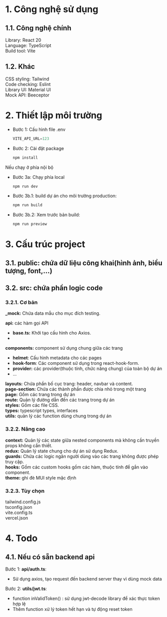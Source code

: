 # 1. Công nghệ sử dụng
## 1.1. Công nghệ chính
Library: React 20<br/>
Language: TypeScript<br/>
Build tool: Vite<br/>
## 1.2. Khác
CSS styling: Tailwind<br/>
Code checking: Eslint<br/>
Library UI: Material UI<br/>
Mock API: Beeceptor<br/>

# 2. Thiết lập môi trường
- Bước 1: Cấu hình file .env
  ```typescript
  VITE_API_URL=123
  ```
- Bước 2: Cài đặt package
  ```sh
  npm install
  ```
  
Nếu chạy ở phía nội bộ
- Bước 3a: Chạy phía local
  ```sh
  npm run dev
  ```
- Bước 3b.1: build dự án cho môi trường production: 
  ```sh
  npm run build
  ```
- Bước 3b.2: Xem trước bản build: 
  ```sh
  npm run preview
  ```


# 3. Cấu trúc project
## 3.1. public: chứa dữ liệu công khai(hình ảnh, biểu tượng, font,...)
## 3.2. src: chứa phần logic code
### 3.2.1. Cơ bản
**_mock:** Chứa data mẫu cho mục đích testing.

**api:** các hàm gọi API
- **base.ts:** Khởi tạo cấu hình cho Axios.
- 
**components:** component sử dụng chung giữa các trang
- **helmet**: Cấu hình metadata cho các pages
- **hook-form**: Các component sử dụng trong react-hook-form.
- **provider:** các provider(thuộc tính, chức năng chung) của toàn bộ dự án
- ...


**layouts:** Chứa phần bố cục trang: header, navbar và content.<br/>
**page-section:** Chứa các thành phần được chia nhỏ trong một trang<br/>
**page:** Gồm các trang trong dự án<br/>
**route:** Quản lý đường dẫn đến các trang trong dự án<br/>
**styles:** Gồm các file CSS.<br/>
**types:** typescript types, interfaces<br/>
**utils:** quản lý các function dùng chung trong dự án<br/>

### 3.2.2. Nâng cao 

**context:** Quản lý các state giữa nested components mà không cần truyền props không cần thiết.<br/>
**redux:** Quản lý state chung cho dự án sử dụng Redux.<br/>
**guards:** Chứa các logic ngăn người dùng vào các trang không được phép truy cập.<br/>
**hooks:** Gồm các custom hooks gồm các hàm, thuộc tính để gắn vào component.<br/>
**theme:** ghi đè MUI style mặc định<br/>

### 3.2.3. Tùy chọn

tailwind.config.js<br/>
tsconfig.json<br/>
vite.config.ts<br/>
vercel.json<br/>

# 4. Todo
## 4.1. Nếu có sẵn backend api
Bước 1:
**api/auth.ts**: 
- Sử dụng axios, tạo request đến backend server thay vì dùng mock data

Bước 2: **utils/jwt.ts**:
- function inValidToken() : sử dụng jwt-decode library để xác thực token hợp lệ 
- Thêm function xử lý token hết hạn và tự động reset token

